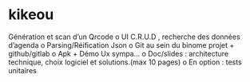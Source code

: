 # kikeou
Génération et scan d’un Qrcode
o UI C.R.U.D , recherche des données d’agenda 
o Parsing/Réification Json 
o Git au sein du binome projet + github/gitlab o Apk + Démo Ux sympa... 
o Doc/slides : architecture technique, choix logiciel et solutions.(max 10 pages)
o En option : tests unitaires

